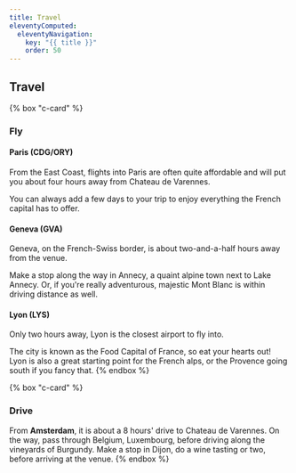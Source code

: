 ```yaml
---
title: Travel
eleventyComputed:
  eleventyNavigation:
    key: "{{ title }}"
    order: 50
---
```

## Travel

{% box "c-card" %}
### Fly

#### Paris (CDG/ORY)
From the East Coast, flights into Paris are often quite affordable and will put you about four hours away from Chateau de Varennes.

You can always add a few days to your trip to enjoy everything the French capital has to offer.

#### Geneva (GVA)
Geneva, on the French-Swiss border, is about two-and-a-half hours away from the venue.

Make a stop along the way in Annecy, a quaint alpine town next to Lake Annecy. Or, if you're really adventurous, majestic Mont Blanc is within driving distance as well.

#### Lyon (LYS)
Only two hours away, Lyon is the closest airport to fly into.

The city is known as the Food Capital of France, so eat your hearts out! Lyon is also a great starting point for the French alps, or the Provence going south if you fancy that.
{% endbox %}

<!-- excerpt -->

{% box "c-card" %}
### Drive
From **Amsterdam**, it is about a 8 hours' drive to Chateau de Varennes.
On the way, pass through Belgium, Luxembourg, before driving along the vineyards of Burgundy. Make a stop in Dijon, do a wine tasting or two, before arriving at the venue.
{% endbox %}
